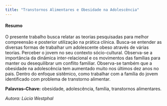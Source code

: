 ```yaml
--- 
title: "Transtornos Alimentares e Obesidade na Adolescência"
---
```



#### Resumo

O presente trabalho busca relatar as teorias pesquisadas para melhor compreensão e posterior utilização na prática clínica. Busca-se entender as diversas formas de trabalhar um adolescente obeso através de várias teorias. Perceber o jovem no seu contexto sócio-cultural. Observa-se a importância da dinâmica inter-relacional e os movimentos das famílias para manter ou desequilibrar um conflito familiar. Observa-se também que a obesidade na adolescência tem aumentado muito nos últimos dez anos no pais. Dentro do enfoque sistêmico, como trabalhar com a família do jovem identificado com problema de transtorno alimentar.

  **Palavras–Chave:** obesidade, adolescência, família, transtornos alimentares.

  *Autora: Lúcia Westphal*